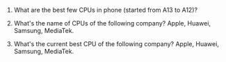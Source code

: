 1. What are the best few CPUs in phone (started from A13 to A12)?

2. What's the name of CPUs of the following company? Apple, Huawei, Samsung, MediaTek.

3. What's the current best CPU of the following company? Apple, Huawei, Samsung, MediaTek.

